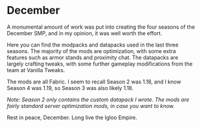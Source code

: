 # December #
A monumental amount of work was put into creating the four seasons of the December SMP, and in my opinion, it was well worth the effort.

Here you can find the modpacks and datapacks used in the last three seasons. The majority of the mods are optimization, with some extra features such as armor stands and proximity chat. The datapacks are largely crafting tweaks, with some further gameplay modifications from the team at Vanilla Tweaks.

The mods are all Fabric. I seem to recall Season 2 was 1.18, and I know Season 4 was 1.19, so Season 3 was also likely 1.18.

*Note: Season 2 only contains the custom datapack I wrote. The mods are fairly standard server optimization mods, in case you want to know.*

Rest in peace, December. Long live the Igloo Empire.
